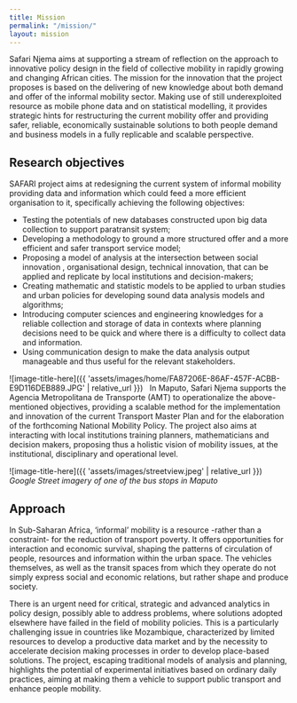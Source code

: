 ```yaml
---
title: Mission
permalink: "/mission/"
layout: mission
---
```


Safari Njema aims at supporting a stream of reflection on the approach to innovative policy design in the field of collective mobility in rapidly growing and changing African cities. The mission for the innovation that the project proposes is based on the delivering of new knowledge about both demand and offer of the informal mobility sector. Making use of still underexploited resource as mobile phone data and on statistical modelling, it provides strategic hints for restructuring the current mobility offer and providing safer, reliable, economically sustainable solutions to both people demand and business models in a fully replicable and scalable perspective.

## Research objectives
SAFARI project aims at redesigning the current system of informal mobility providing data and information which could feed a more efficient organisation to it, specifically achieving the following objectives:
- Testing the potentials of new databases constructed upon big data collection to support paratransit system;
- Developing a methodology to ground a more structured offer and a more efficient and safer transport service model;
- Proposing a model of analysis at the intersection between social innovation , organisational design, technical innovation, that can be applied and replicate by local institutions and decision-makers;
- Creating mathematic and statistic models to be applied to urban studies and urban policies for developing sound data analysis models and algorithms; 
- Introducing computer sciences and engineering knowledges for a reliable collection and storage of data in contexts where planning decisions need to be quick and where there is a difficulty to collect data and information.
- Using communication design to make the data analysis output manageable and thus useful for the relevant stakeholders.

![image-title-here]({{ 'assets/images/home/FA87206E-86AF-457F-ACBB-E9D116DEB889.JPG' | relative_url }})
 
In Maputo, Safari Njema supports the Agencia Metropolitana de Transporte (AMT) to operationalize the above-mentioned objectives, providing a scalable method for the implementation and innovation of the current Transport Master Plan and for the elaboration of the forthcoming National Mobility Policy. The project also aims at interacting with local institutions training planners, mathematicians and decision makers, proposing thus a holistic vision of mobility issues, at the institutional, disciplinary and operational level.

![image-title-here]({{ 'assets/images/streetview.jpeg' | relative_url }})
*Google Street imagery of one of the bus stops in Maputo*

## Approach
In Sub-Saharan Africa, ‘informal’ mobility is a resource -rather than a constraint- for the reduction of transport poverty. It offers opportunities for interaction and economic survival, shaping the patterns of circulation of people, resources and information within the urban space. The vehicles themselves, as well as the transit spaces from which they operate do not simply express social and economic relations, but rather shape and produce society.

There is an urgent need for critical, strategic and advanced analytics in policy design, possibly able to address problems, where solutions adopted elsewhere have failed in the field of mobility policies. This is a particularly challenging issue in countries like Mozambique, characterized by limited resources to develop a productive data market and by the necessity to accelerate decision making processes in order to develop place-based solutions. The project, escaping traditional models of analysis and planning, highlights the potential of experimental initiatives based on ordinary daily practices, aiming at making them a vehicle to support public transport and enhance people mobility.
